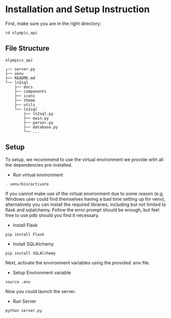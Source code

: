 # Installation and Setup Instruction

First, make sure you are in the right directory:
```
cd olympic_api
```
## File Structure

```
olympics_api

┌── server.py
├── venv
├── README.md
└── ln2sql
	├── docs
	├── components
	├── icons
	├── theme
	├── utils
	└── ln2sql
		├── ln2sql.py
		├── main.py
		├── parser.py
		├── database.py
		└── ...
```
## Setup

To setup, we recommend to use the virtual environment we provide with all the dependencies pre-installed. 

- Run virtual environment
```
. venv/bin/activate
```

If you cannot make use of the virtual environment due to some reason (e.g. Windows user could find themselves having a bad time setting up for venv), alternatively you can install the required libraries, including but not limited to flask and sqlalchemy. Follow the error prompt should be enough, but feel free to use pdb should you find it necessary.


- Install Flask 

```
pip install Flask
```
- Install SQLAlchemy

```
pip install SQLAlchemy
```

Next, activate the environment variables using the provided .env file.

- Setup Environment variable
```
source .env
```
Now you could launch the server.

- Run Server
```
python server.py
```
